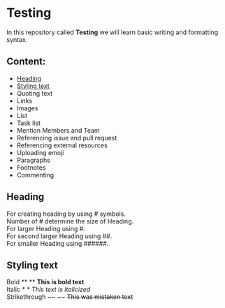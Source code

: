 # Testing
In this repository called **Testing** we will learn basic writing and formatting syntax. 


## Content:

- [Heading](#Heading)
- [Styling text](#Stylingtext)
- Quoting text
- Links
- Images
- List
- Task list
- Mention Members and Team
- Referencing issue and pull request
- Referencing external resources
- Uploading emoji
- Paragraphs
- Footnotes
- Commenting 

## Heading

For creating heading by using # symbols.<br/>
Number of # determine the size of Heading.<br/>
For larger Heading using #.<br/>
For second larger Heading using ##.<br/>
For smaller Heading using ######.<br/>

## Styling text

Bold       ** **         **This is bold text**<br/>
Italic   * *            *This text is italicized*<br/>
Strikethrough    ~~ ~~      ~~This was mistaken text~~<br/>
